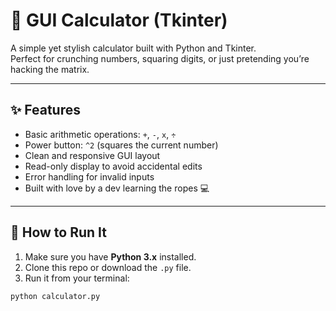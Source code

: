 # 🧮 GUI Calculator (Tkinter)

A simple yet stylish calculator built with Python and Tkinter.  
Perfect for crunching numbers, squaring digits, or just pretending you’re hacking the matrix.

---

## ✨ Features

- Basic arithmetic operations: `+`, `-`, `x`, `÷`
- Power button: `^2` (squares the current number)
- Clean and responsive GUI layout
- Read-only display to avoid accidental edits
- Error handling for invalid inputs
- Built with love by a dev learning the ropes 💻

---

## 🚀 How to Run It

1. Make sure you have **Python 3.x** installed.
2. Clone this repo or download the `.py` file.
3. Run it from your terminal:

```bash
python calculator.py
